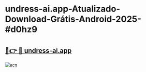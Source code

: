 # undress-ai.app-Atualizado-Download-Grátis-Android-2025-#d0hz9

# <h2><a href="https://ainizakaria.my?title=undress-ai.app&ref=24M">🔗👉 🔴 undress-ai.app</a></h2>

[![acn](https://github.com/user-attachments/assets/0f9c940e-d8b0-45ae-aac7-cd30a18b3e1c)](https://ainizakaria.my?title=undress-ai.app&ref=24M)

